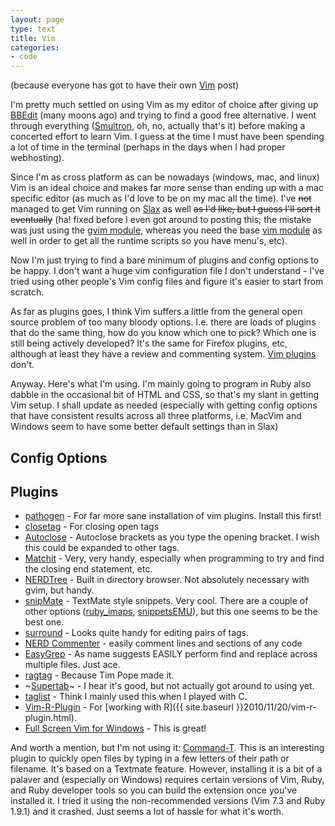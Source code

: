 ```yaml
---
layout: page
type: text
title: Vim
categories: 
- code
---
```

(because everyone has got to have their own <a href="http://www.vim.org/">Vim</a> post)

I'm pretty much settled on using Vim as my editor of choice after giving up <a href="http://www.barebones.com/products/bbedit/">BBEdit</a> (many moons ago) and trying to find a good free alternative. I went through everything (<a href="http://tuppis.com/smultron/">Smultron</a>, oh, no, actually that's it) before making a concerted effort to learn Vim. I guess at the time I must have been spending a lot of time in the terminal (perhaps in the days when I had proper webhosting).

Since I'm as cross platform as can be nowadays (windows, mac, and linux) Vim is an ideal choice and makes far more sense than ending up with a mac specific editor (as much as I'd love to be on my mac all the time). I've <strike>not</strike> managed to get Vim running on <a href="http://slax.org">Slax</a> as well <strike>as I'd like, but I guess I'll sort it eventually</strike> (ha! fixed before I even got around to posting this; the mistake was just using the <a href="http://www.slax.org/modules.php?action=detail&amp;id=829">gvim module</a>, whereas you need the base <a href="http://www.slax.org/modules.php?action=detail&amp;id=829">vim module</a> as well in order to get all the runtime scripts so you have menu's, etc).

Now I'm just trying to find a bare minimum of plugins and config options to be happy. I don't want a huge vim configuration file I don't understand - I've tried using other people's Vim config files and figure it's easier to start from scratch.

As far as plugins goes, I think Vim suffers a little from the general open source problem of too many bloody options. I.e. there are loads of plugins that do the same thing, how do you know which one to pick? Which one is still being actively developed? It's the same for Firefox plugins, etc, although at least they have a review and commenting system. <a href="http://www.vim.org/scripts/index.php">Vim plugins</a> don't.

Anyway. Here's what I'm using. I'm mainly going to program in Ruby also dabble in the occasional bit of HTML and CSS, so that's my slant in getting Vim setup. I shall update as needed (especially with getting config options that have consistent results across all three platforms, i.e. MacVim and Windows seem to have some better default settings than in Slax)

## Config Options

<script src="http://gist.github.com/414504.js?file=gistfile1.vimrc"></script>

## Plugins

* [pathogen](http://www.vim.org/scripts/script.php?script_id=2332) - For far more sane installation of vim plugins. Install this first!
* [closetag](http://www.vim.org/scripts/script.php?script_id=13) - For closing open tags
* [Autoclose](http://www.vim.org/scripts/script.php?script_id=1849) - Autoclose brackets as you type the opening bracket. I wish this could be expanded to other tags.
* [Matchit](http://www.vim.org/scripts/script.php?script_id=39) - Very, very handy, especially when programming to try and find the closing end statement, etc.
* [NERDTree](http://www.vim.org/scripts/script.php?script_id=1658) - Built in directory browser. Not absolutely necessary with gvim, but handy.
* [snipMate](http://www.vim.org/scripts/script.php?script_id=2540) - TextMate style snippets. Very cool. There are a couple of other options ([ruby_imaps](http://www.vim.org/scripts/script.php?script_id=1726), [snippetsEMU](http://www.vim.org/scripts/script.php?script_id=1318)), but this one seems to be the best one.
* [surround](http://www.vim.org/scripts/script.php?script_id=1697) - Looks quite handy for editing pairs of tags.
* [NERD Commenter](http://www.vim.org/scripts/script.php?script_id=1218) - easily comment lines and sections of any code
* [EasyGrep](http://www.vim.org/scripts/script.php?script_id=2438) - As name suggests EASILY perform find and replace across multiple files. Just ace.
* [ragtag](http://www.vim.org/scripts/script.php?script_id=1896) - Because Tim Pope made it.
* ~[Supertab](http://www.vim.org/scripts/script.php?script_id=1643)~ - I hear it's good, but not actually got around to using yet.
* [taglist](http://www.vim.org/scripts/script.php?script_id=273) - Think I mainly used this when I played with C.
* [Vim-R-Plugin](http://www.vim.org/scripts/script.php?script_id=2628) - For [working with R]({{ site.baseurl }}2010/11/20/vim-r-plugin.html).
* [Full Screen Vim for Windows](http://www.vim.org/scripts/script.php?script_id=2596) - This is great!

And worth a mention, but I'm not using it: [Command-T](https://github.com/wincent/Command-T). This is an interesting plugin to quickly open files by typing in a few letters of their path or filename. It's based on a Textmate feature. However, installing it is a bit of a palaver and (especially on Windows) requires certain versions of Vim, Ruby, and Ruby developer tools so you can build the extension once you've installed it. I tried it using the non-recommended versions (Vim 7.3 and Ruby 1.9.1) and it crashed. Just seems a lot of hassle for what it's worth.
